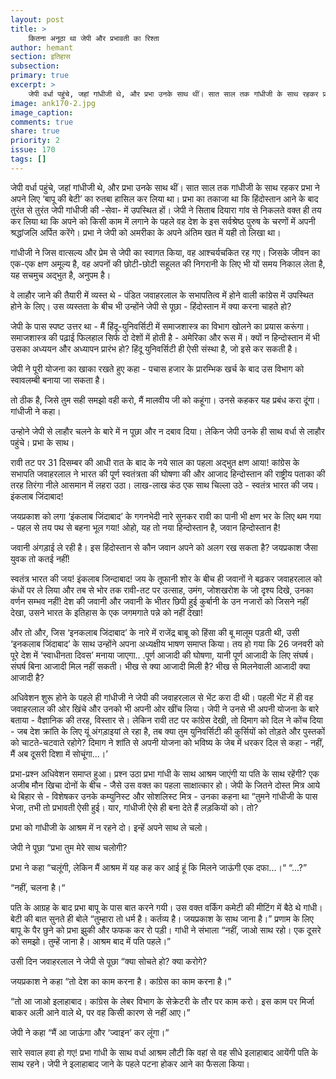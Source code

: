```yaml
---
layout: post
title: >
    कितना अनूठा था जेपी और प्रभावती का रिश्ता
author: hemant
section: इतिहास
subsection:
primary: true
excerpt: >
    जेपी वर्धा पहुंचे, जहां गांधीजी थे, और प्रभा उनके साथ थीं। सात साल तक गांधीजी के साथ रहकर प्रभा ने अपने लिए ‘बापू की बेटी’ का रुतबा हासिल कर लिया था। प्रभा का तकाजा था कि हिंदोस्तान आने के बाद तुरंत से तुरंत जेपी गांधीजी की सेवा में उपस्थित हों।
image: ank170-2.jpg
image_caption: 
comments: true
share: true
priority: 2
issue: 170
tags: []
---
```


जेपी वर्धा पहुंचे, जहां गांधीजी थे, और प्रभा उनके साथ थीं। सात साल तक गांधीजी के साथ रहकर प्रभा ने अपने लिए
‘बापू की बेटी’ का रुतबा हासिल कर लिया था। प्रभा का तकाजा था कि हिंदोस्तान आने के बाद तुरंत से तुरंत जेपी
गांधीजी की -सेवा- में उपस्थित हों। जेपी ने सिताब दियारा गांव से निकलते वक्त ही तय कर लिया था कि अपने को किसी
काम में लगाने के पहले वह देश के इस सर्वश्रेष्ठ पुरुष के चरणों में अपनी श्रद्धांजलि अर्पित करेंगे। प्रभा ने जेपी को
अमरीका के अपने अंतिम खत में यही तो लिखा था।

गांधीजी ने जिस वात्सल्य और प्रेम से जेपी का स्वागत किया, वह आश्चर्यचकित रह गए। जिसके जीवन
का एक-एक क्षण अमूल्य है, वह अपनों की छोटी-छोटी सहूलत की निगरानी के लिए भी यों समय
निकाल लेता है, यह सचमुच अद्भुत है, अनुपम है।

वे लाहौर जाने की तैयारी में व्यस्त थे - पंडित जवाहरलाल के सभापतित्व में होने वाली कांग्रेस में
उपस्थित होने के लिए। उस व्यस्तता के बीच भी उन्होंने जेपी से पूछा - हिंदोस्तान में क्या करना
चाहते हो?

जेपी के पास स्पष्ट उत्तर था - मैं हिंदू-युनिवर्सिटी में समाजशास्त्र का विभाग खोलने का प्रयास
करूंगा। समाजशास्त्र की पढ़ाई फिलहाल सिर्फ दो देशों में होती है - अमेरिका और रूस में। क्यों न
हिन्दोस्तान में भी उसका अध्ययन और अध्यापन प्रारंभ हो? हिंदू युनिवर्सिटी ही ऐसी संस्था है, जो इसे
कर सकती है।

जेपी ने पूरी योजना का खाका रखते हुए कहा - पचास हजार के प्रारम्भिक खर्च के बाद उस विभाग को
स्वावलम्बी बनाया जा सकता है।

तो ठीक है, जिसे तुम सही समझो वही करो, मैं मालवीय जी को कहूंगा। उनसे कहकर यह प्रबंध करा
दूंगा। गांधीजी ने कहा।

उन्होने जेपी से लाहौर चलने के बारे में न पूछा और न दबाव दिया। लेकिन जेपी उनके ही साथ वर्धा से
लाहौर पहुंचे। प्रभा के साथ।

रावी तट पर
31 दिसम्बर की आधी रात के बाद के नये साल का पहला अद्भुत क्षण आया! कांग्रेस के सभापति
जवाहरलाल ने भारत की पूर्ण स्वतंत्रता की घोषणा की और आजाद हिन्दोस्तान की राष्ट्रीय पताका की
तरह तिरंगा नीले आसमान में लहरा उठा। लाख-लाख कंठ एक साथ चिल्ला उठे - स्वतंत्र भारत की जय।
इंकलाब जिंदाबाद!

जयप्रकाश को लगा ‘इंकलाब जिंदाबाद’ के गगनभेदी नारे सुनकर रावी का पानी भी क्षण भर के लिए थम
गया - पहल से तय पथ से बहना भूल गया! ओहो, यह तो नया हिन्दोस्तान है, जवान हिन्दोस्तान है!

जवानी अंगड़ाई ले रही है। इस हिंदोस्तान से कौन जवान अपने को अलग रख सकता है? जयप्रकाश जैसा
युवक तो कतई नहीं!

स्वतंत्र भारत की जय! इंकलाब जिन्दाबाद! जय के तूफानी शोर के बीच ही जवानों ने बढ़कर जवाहरलाल को
कंधों पर ले लिया और तब से भोर तक रावी-तट पर उत्साह, उमंग, जोशखरोश के जो दृश्य दिखे, उनका
वर्णन सम्भव नहीं! देश की जवानी और जवानी के भीतर छिपी हुई कुर्बानी के उन नजारों को जिसने
नहीं देखा, उसने भारत के इतिहास के एक जगमगाते पन्ने को नहीं देखा!

और तो और, जिस ‘इनकलाब जिंदाबाद’ के नारे में राजेंद्र बाबू को हिंसा की बू मालूम पड़ती थी, उसी
‘इनकलाब जिंदाबाद’ के साथ उन्होंने अपना अध्यक्षीय भाषण समाप्त किया। तय हो गया कि 26 जनवरी
को पूरे देश में ‘स्वाधीनता दिवस’ मनाया जाएगा.. .पूर्ण आजादी की घोषणा, यानी पूर्ण आजादी के लिए
संघर्ष। संघर्ष बिना आजादी मिल नहीं सकती। भीख से क्या आजादी मिली है? भीख से मिलनेवाली
आजादी क्या आजादी है?

अधिवेशन शुरू होने के पहले ही गांधीजी ने जेपी की जवाहरलाल से भेंट करा दी थी। पहली भेंट में ही
वह जवाहरलाल की ओर खिंचे और उनको भी अपनी ओर खींच लिया। जेपी ने उनसे भी अपनी योजना
के बारे बताया - वैज्ञानिक की तरह, विस्तार से। लेकिन रावी तट पर कांग्रेस देखी, तो दिमाग को दिल
ने कोंच दिया - जब देश क्रांति के लिए यूं अंगड़ाइयां ले रहा है, तब क्या तुम युनिवर्सिटी की कुर्सियों
को तोड़ते और पुस्तकों को चाटते-चटवाते रहोगे? दिमाग ने शांति से अपनी योजना को भविष्य के जेब
में धरकर दिल से कहा  - नहीं, मैं अब दूसरी दिशा में सोचूंगा...।’

प्रभा-प्रश्न
अधिवेशन समाप्त हुआ। प्रश्न उठा प्रभा गांधी के साथ आश्रम जाएंगी या पति के साथ रहेंगी? एक
अजीब मौन खिचा दोनों के बीच - जैसे उस वक्त का पहला साक्षात्कार हो। जेपी के जितने दोस्त मित्र
आये थे बिहार से - विशेषकर उनके कम्युनिस्ट और सोशलिस्ट मित्र - उनका कहना था  “तुमने
गांधीजी के पास भेजा, तभी तो प्रभावती ऐसी हुई। यार, गांधीजी ऐसे ही बना देते हैं लड़कियों को।
तो?

प्रभा को गांधीजी के आश्रम में न रहने दो। इन्हें अपने साथ ले चलो।

जेपी ने पूछा “प्रभा तुम मेरे साथ चलोगी?

प्रभा ने कहा “चलूंगी, लेकिन मैं आश्रम में यह कह कर आई हूं कि मिलने जाऊंगी एक दफा...।“
“...?”

“नहीं, चलना है।“

पति के आग्रह के बाद प्रभा बापू के पास बात करने गयी। उस वक्त वर्किंग कमेटी की मीटिंग में बैठे थे
गांधी। बेटी की बात सुनते ही बोले “तुम्हारा तो धर्म है। कर्तव्य है। जयप्रकाश के साथ जाना है।”
प्रणाम के लिए बापू के पैर छुने को प्रभा झुकी और फफक कर रो पड़ी। गांधी ने संभाला “नहीं, जाओ
साथ रहो। एक दूसरे को समझो। तुम्हें जाना है। आश्रम बाद में पति पहले।”

उसी दिन जवाहरलाल ने जेपी से पूछा “क्या सोचते हो? क्या करोगे?

जयप्रकाश ने कहा “तो देश का काम करना है। कांग्रेस का काम करना है।”

“तो आ जाओ इलाहाबाद। कांग्रेस के लेबर विभाग के सेक्रेटरी के तौर पर काम करो। इस काम पर मिर्जा
बाकर अली आने वाले थे, पर वह किसी कारण से नहीं आए।”

जेपी ने कहा “मैं आ जाऊंगा और ‘ज्वाइन’ कर लूंगा।”

सारे सवाल हवा हो गए! प्रभा गांधी के साथ वर्धा आश्रम लौटी कि वहां से वह सीधे इलाहाबाद आयेंगी पति के साथ रहने। जेपी ने इलाहाबाद जाने के पहले पटना होकर आने का फैसला किया।